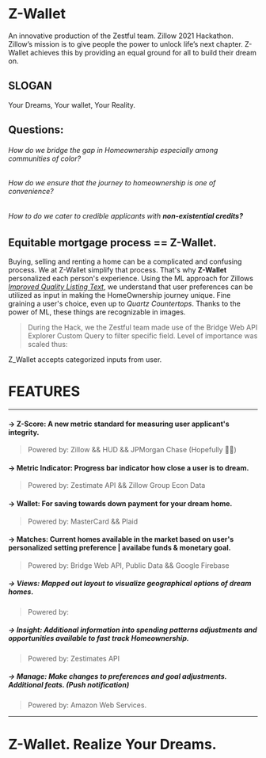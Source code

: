 # Z-Wallet
 An innovative production of the Zestful team. Zillow 2021 Hackathon.
 Zillow’s mission is to give people the power to unlock life’s next chapter. Z-Wallet achieves this by providing an equal ground for all to build their dream on.
 
## SLOGAN
 Your Dreams, Your wallet, Your Reality.
 
## **Questions**:
###### How do we bridge the gap in Homeownership especially among communities of color?
###### How do we ensure that the journey to homeownership is one of convenience?
###### How to do we cater to credible applicants with **__non-existential credits?__**
 
## Equitable mortgage process == Z-Wallet.
 
Buying, selling and renting a home can be a complicated and confusing process. We at Z-Wallet simplify that process. That's why **Z-Wallet** personalized each person's experience. Using the ML approach for Zillows [_Improved Quality Listing Text_](https://www.zillow.com/tech/improve-quality-listing-text/), we understand that user preferences can be utilized as input in making the HomeOwnership journey unique. Fine graining a user's choice, even up to *Quartz Countertops*. Thanks to the power of ML, these things are recognizable in images. 
> During the Hack, we the Zestful team made use of the Bridge Web API Explorer Custom Query to filter specific field. Level of importance was scaled thus: 


Z_Wallet accepts categorized inputs from user. 
 
# FEATURES
*** 
#### **-> Z-Score**: A new metric standard for measuring user applicant's integrity.
> Powered by: Zillow && HUD && JPMorgan Chase (Hopefully 🤞🏽)
#### **-> Metric Indicator**: Progress bar indicator how close a user is to dream.
> Powered by: Zestimate API && Zillow Group Econ Data
#### **-> Wallet**: For saving towards down payment for your dream home.
> Powered by: MasterCard && Plaid 
#### **-> Matches**: Current homes available in the market based on user's personalized setting preference | availabe funds & monetary goal.
> Powered by: Bridge Web API, Public Data && Google Firebase
##### **-> Views**: Mapped out layout to visualize geographical options of dream homes.
> Powered by: 
##### **-> Insight**: Additional information into spending patterns adjustments and opportunities available to fast track Homeownership. 
> Powered by: Zestimates API
##### **-> Manage**: Make changes to preferences and goal adjustments. Additional feats. (Push notification)
> Powered by: Amazon Web Services.
***
 
# Z-Wallet. Realize Your Dreams.
